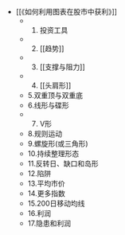 - [[《如何利用图表在股市中获利》]]
	- 1. 投资工具
	- 2. [[趋势]]
	- 3. [[支撑与阻力]]
	- 4. [[头肩形]]
	- 5.双重顶与双重底
	- 6.线形与碟形
	- 7. V形
	- 8.规则运动
	- 9.螺旋形(或三角形)
	- 10.持续整理形态
	- 11.反转日、缺口和岛形
	- 12.陷阱
	- 13.平均市价
	- 14.更多指数
	- 15.200日移动均线
	- 16.利润
	- 17.隐患和利润